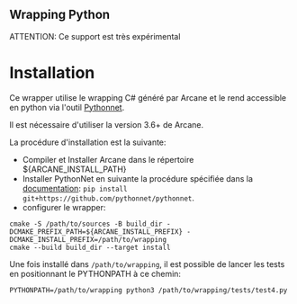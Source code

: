 Wrapping Python
---------------

ATTENTION: Ce support est très expérimental

Installation
============

Ce wrapper utilise le wrapping C# généré par Arcane et le rend
accessible en python via l'outil
[Pythonnet](https://pythonnet.github.io).

Il est nécessaire d'utiliser la version 3.6+ de Arcane.

La procédure d'installation est la suivante:

- Compiler et Installer Arcane dans le répertoire
  ${ARCANE_INSTALL_PATH}
- Installer PythonNet en suivante la procédure spécifiée dans la
  [documentation](https://github.com/pythonnet/pythonnet/wiki/Installation):
  `pip install git+https://github.com/pythonnet/pythonnet`.
- configurer le wrapper:
~~~{sh}
cmake -S /path/to/sources -B build_dir -DCMAKE_PREFIX_PATH=${ARCANE_INSTALL_PREFIX} -DCMAKE_INSTALL_PREFIX=/path/to/wrapping
cmake --build build_dir --target install
~~~

Une fois installé dans `/path/to/wrapping`, il est possible de lancer
les tests en positionnant le PYTHONPATH à ce chemin:

~~~{.sh}
PYTHONPATH=/path/to/wrapping python3 /path/to/wrapping/tests/test4.py
~~~

